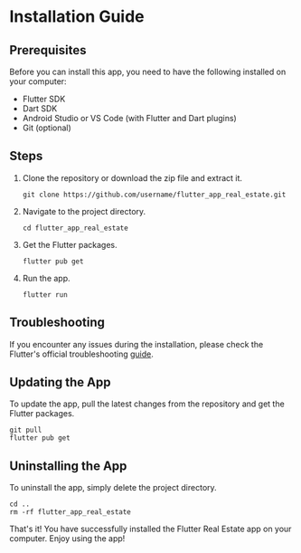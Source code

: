 # Installation Guide

## Prerequisites

Before you can install this app, you need to have the following installed on your computer:

- Flutter SDK
- Dart SDK
- Android Studio or VS Code (with Flutter and Dart plugins)
- Git (optional)

## Steps

1. Clone the repository or download the zip file and extract it.

    ```
    git clone https://github.com/username/flutter_app_real_estate.git
    ```

2. Navigate to the project directory.

    ```
    cd flutter_app_real_estate
    ```

3. Get the Flutter packages.

    ```
    flutter pub get
    ```

4. Run the app.

    ```
    flutter run
    ```

## Troubleshooting

If you encounter any issues during the installation, please check the Flutter's official troubleshooting [guide](https://flutter.dev/docs/get-started/install).

## Updating the App

To update the app, pull the latest changes from the repository and get the Flutter packages.

```
git pull
flutter pub get
```

## Uninstalling the App

To uninstall the app, simply delete the project directory.

```
cd ..
rm -rf flutter_app_real_estate
```

That's it! You have successfully installed the Flutter Real Estate app on your computer. Enjoy using the app!
